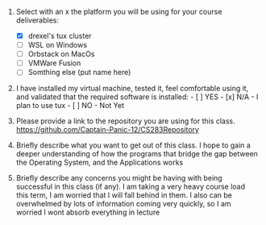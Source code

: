 1. Select with an x the platform you will be using for your course deliverables:
    - [x] drexel's tux cluster
    - [ ] WSL on Windows
    - [ ] Orbstack on MacOs
    - [ ] VMWare Fusion
    - [ ] Somthing else (put name here)

2.    I have installed my virtual machine, tested it, feel comfortable using it, and validated that the required software is installed:
     - [ ] YES
     - [x] N/A - I plan to use tux
     - [ ] NO - Not Yet

3.    Please provide a link to the repository you are using for this class.
    https://github.com/Captain-Panic-12/CS283Repository

4.    Briefly describe what you want to get out of this class.
     I hope to gain a deeper understanding of how the programs that bridge the gap between the Operating System, and the Applications works
    
5.    Briefly describe any concerns you might be having with being successful in this class (if any).
    I am taking a very heavy course load this term, I am worried that I will fall behind in them. I also can be overwhelmed by lots of information coming very quickly, so I am worried I wont absorb everything in lecture